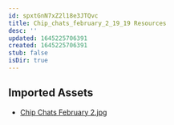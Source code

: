 ```yaml
---
id: spxtGnN7xZ2l18e3JTQvc
title: Chip_chats_february_2_19_19 Resources
desc: ''
updated: 1645225706391
created: 1645225706391
stub: false
isDir: true
---
```

## Imported Assets
- [Chip Chats February 2.jpg](/assets/chip-chats-february-2.jpg)
